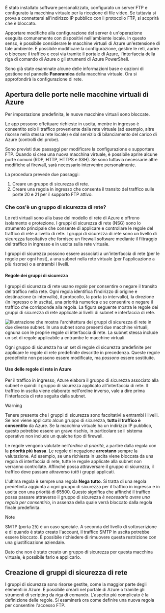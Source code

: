 È stato installato software personalizzato, configurato un server FTP e configurato la macchina virtuale per la ricezione di file video. Se tuttavia si prova a connettersi all'indirizzo IP pubblico con il protocollo FTP, si scoprirà che è bloccato. 

Apportare modifiche alla configurazione del server è un'operazione eseguita comunemente con dispositivi nell'ambiente locale. In questo senso, è possibile considerare le macchine virtuali di Azure un'estensione di tale ambiente. È possibile modificare la configurazione, gestire le reti, aprire o bloccare il traffico e così via tramite il portale di Azure, l'interfaccia della riga di comando di Azure o gli strumenti di Azure PowerShell.

Sono già state esaminate alcune delle informazioni base e opzioni di gestione nel pannello **Panoramica** della macchina virtuale. Ora si approfondirà la configurazione di rete.

## <a name="opening-ports-in-azure-vms"></a>Apertura delle porte nelle macchine virtuali di Azure

Per impostazione predefinita, le nuove macchine virtuali sono bloccate. 

Le app possono effettuare richieste in uscita, mentre in ingresso è consentito solo il traffico proveniente dalla rete virtuale (ad esempio, altre risorse nella stessa rete locale) e dal servizio di bilanciamento del carico di Azure (controlli del probe).

Sono previsti due passaggi per modificare la configurazione e supportare FTP. Quando si crea una nuova macchina virtuale, è possibile aprire alcune porte comuni (RDP, HTTP, HTTPS e SSH). Se sono tuttavia necessarie altre modifiche al firewall, sarà necessario intervenire personalmente.

La procedura prevede due passaggi:

1. Creare un gruppo di sicurezza di rete.
2. Creare una regola in ingresso che consenta il transito del traffico sulle porte 20 e 21 per il supporto FTP attivo.

### <a name="what-is-a-network-security-group"></a>Che cos'è un gruppo di sicurezza di rete?

Le reti virtuali sono alla base del modello di rete di Azure e offrono isolamento e protezione. I gruppi di sicurezza di rete (NSG) sono lo strumento principale che consente di applicare e controllare le regole del traffico di rete a livello di rete. I gruppi di sicurezza di rete sono un livello di sicurezza facoltativo che fornisce un firewall software mediante il filtraggio del traffico in ingresso e in uscita sulla rete virtuale. 

I gruppi di sicurezza possono essere associati a un'interfaccia di rete (per le regole per ogni host), a una subnet nella rete virtuale (per l'applicazione a più risorse) o a entrambi i livelli. 

#### <a name="security-group-rules"></a>Regole dei gruppi di sicurezza

I gruppi di sicurezza di rete usano _regole_ per consentire o negare il transito del traffico nella rete. Ogni regola identifica l'indirizzo di origine e destinazione (o intervallo), il protocollo, la porta (o intervallo), la direzione (in ingresso o in uscita), una priorità numerica e se consentire o negare il traffico che corrisponde alla regola. La figura seguente mostra le regole dei gruppi di sicurezza di rete applicate ai livelli di subnet e interfaccia di rete.

![Illustrazione che mostra l'architettura dei gruppi di sicurezza di rete in due diverse subnet. In una subnet sono presenti due macchine virtuali, ognuna con le proprie regole di interfaccia di rete.  La subnet stessa include un set di regole applicabile a entrambe le macchine virtuali.](../media/7-nsg-rules.png)

Ogni gruppo di sicurezza ha un set di regole di sicurezza predefinite per applicare le regole di rete predefinite descritte in precedenza. Queste regole predefinite non possono essere modificate, ma _possono_ essere sostituite.

#### <a name="how-azure-uses-network-rules"></a>Uso delle regole di rete in Azure

Per il traffico in ingresso, Azure elabora il gruppo di sicurezza associato alla subnet e quindi il gruppo di sicurezza applicato all'interfaccia di rete. Il traffico in uscita viene elaborato nell'ordine inverso, vale a dire prima l'interfaccia di rete seguita dalla subnet.

> [!WARNING]
> Tenere presente che i gruppi di sicurezza sono facoltativi a entrambi i livelli. Se non viene applicato alcun gruppo di sicurezza, **tutto il traffico è consentito** da Azure. Se la macchina virtuale ha un indirizzo IP pubblico, questo potrebbe essere un grave rischio, in particolare se il sistema operativo non include un qualche tipo di firewall.

Le regole vengono valutate nell'_ordine di priorità_, a partire dalla regola con la **priorità più bassa**. Le regole di negazione **arrestano** sempre la valutazione. Ad esempio, se una richiesta in uscita viene bloccata da una regola di interfaccia di rete, tutte le regole applicate alla subnet non verranno controllate. Affinché possa attraversare il gruppo di sicurezza, il traffico deve passare attraverso _tutti_ i gruppi applicati.

L'ultima regola è sempre una regola **Nega tutto**. Si tratta di una regola predefinita aggiunta a ogni gruppo di sicurezza per il traffico in ingresso e in uscita con una priorità di 65500. Questo significa che affinché il traffico possa passare attraverso il gruppo di sicurezza _è necessario avere una regola per consentirlo_, in assenza della quale verrà bloccato dalla regola finale predefinita.

> [!NOTE]
> SMTP (porta 25) è un caso speciale. A seconda del livello di sottoscrizione e di quando è stato creato l'account, il traffico SMTP in uscita potrebbe essere bloccato. È possibile richiedere di rimuovere questa restrizione con una giustificazione aziendale.

Dato che non è stato creato un gruppo di sicurezza per questa macchina virtuale, è possibile farlo e applicarlo.

## <a name="creating-network-security-groups"></a>Creazione di gruppi di sicurezza di rete

I gruppi di sicurezza sono risorse gestite, come la maggior parte degli elementi in Azure. È possibile crearli nel portale di Azure o tramite gli strumenti di scripting da riga di comando. L'aspetto più complicato è la definizione delle regole. Si esaminerà ora come definire una nuova regola per consentire l'accesso FTP.
